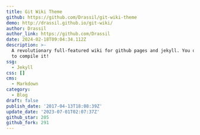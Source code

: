 ```yaml
---
title: Git Wiki Theme
github: https://github.com/Drassil/git-wiki-theme
demo: http://drassil.github.io/git-wiki/
author: Drassil
author_link: https://github.com/Drassil
date: 2024-02-18T09:04:34.112Z
description: >-
  A revolutionary full-featured wiki for github pages and jekyll. You don't need
  to compile it!
ssg:
  - Jekyll
css: []
cms:
  - Markdown
category:
  - Blog
draft: false
publish_date: '2017-04-13T18:08:39Z'
update_date: '2023-07-01T02:07:37Z'
github_star: 205
github_fork: 291
---
```

